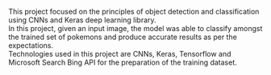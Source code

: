 This project focused on the principles of object detection and classification using CNNs and Keras deep learning library. 
<br>In this project, given an input image, the model was able to classify amongst the trained set of pokemons and produce accurate results as per the expectations. 
<br>Technologies used in this project are CNNs, Keras, Tensorflow and Microsoft Search Bing API for the preparation of the training dataset.
